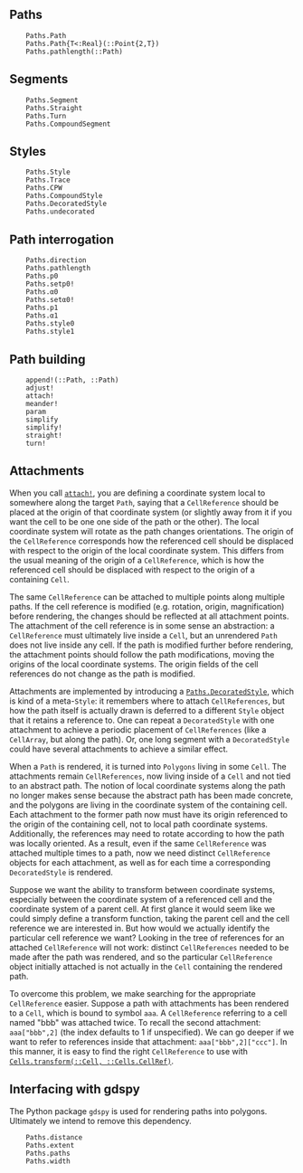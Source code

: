## Paths

```@docs
    Paths.Path
    Paths.Path{T<:Real}(::Point{2,T})
    Paths.pathlength(::Path)
```
## Segments

```@docs
    Paths.Segment
    Paths.Straight
    Paths.Turn
    Paths.CompoundSegment
```

## Styles

```@docs
    Paths.Style
    Paths.Trace
    Paths.CPW
    Paths.CompoundStyle
    Paths.DecoratedStyle
    Paths.undecorated
```
## Path interrogation

```@docs
    Paths.direction
    Paths.pathlength
    Paths.p0
    Paths.setp0!
    Paths.α0
    Paths.setα0!
    Paths.p1
    Paths.α1
    Paths.style0
    Paths.style1
```
## Path building

```@docs
    append!(::Path, ::Path)
    adjust!
    attach!
    meander!
    param
    simplify
    simplify!
    straight!
    turn!
```

## Attachments

When you call [`attach!`](@ref), you are defining a coordinate system local to
somewhere along the target `Path`, saying that a `CellReference` should be
placed at the origin of that coordinate system (or slightly away from it if you
want the cell to be one one side of the path or the other). The local
coordinate system will rotate as the path changes orientations. The origin of
the `CellReference` corresponds how the referenced cell should be displaced
with respect to the origin of the local coordinate system. This differs from
the usual meaning of the origin of a `CellReference`, which is how the
referenced cell should be displaced with respect to the origin of a containing
`Cell`.

The same `CellReference` can be attached to multiple points along multiple
paths. If the cell reference is modified (e.g. rotation, origin, magnification)
before rendering, the changes should be reflected at all attachment points. The
attachment of the cell reference is in some sense an abstraction: a
`CellReference` must ultimately live inside a `Cell`, but an unrendered `Path`
does not live inside any cell. If the path is modified further before rendering,
the attachment points should follow the path modifications, moving the origins
of the local coordinate systems. The origin fields of the cell references do not
change as the path is modified.

Attachments are implemented by introducing a [`Paths.DecoratedStyle`](@ref), which is
kind of a meta-`Style`: it remembers where to attach `CellReferences`, but how
the path itself is actually drawn is deferred to a different `Style` object that
it retains a reference to. One can repeat a `DecoratedStyle` with one attachment
to achieve a periodic placement of `CellReferences` (like a `CellArray`, but
along the path). Or, one long segment with a `DecoratedStyle` could have several
attachments to achieve a similar effect.

When a `Path` is rendered, it is turned into `Polygons` living in some `Cell`.
The attachments remain `CellReferences`, now living inside of a `Cell` and not
tied to an abstract path. The notion of local coordinate systems along the path
no longer makes sense because the abstract path has been made concrete, and the
polygons are living in the coordinate system of the containing cell. Each
attachment to the former path now must have its origin referenced to the origin
of the containing cell, not to local path coordinate systems. Additionally, the
references may need to rotate according to how the path was locally oriented.
As a result, even if the same `CellReference` was attached multiple times to a
path, now we need distinct `CellReference` objects for each attachment, as well
as for each time a corresponding `DecoratedStyle` is rendered.

Suppose we want the ability to transform between coordinate systems, especially
between the coordinate system of a referenced cell and the coordinate system of
a parent cell. At first glance it would seem like we could simply define a
transform function, taking the parent cell and the cell reference we are
interested in. But how would we actually identify the particular cell reference
we want? Looking in the tree of references for an attached `CellReference` will
not work: distinct `CellReferences` needed to be made after the path was rendered,
and so the particular `CellReference` object initially attached is not actually in
the `Cell` containing the rendered path.

To overcome this problem, we make searching for the appropriate `CellReference`
easier. Suppose a path with attachments has been rendered to a `Cell`, which is
bound to symbol `aaa`. A `CellReference` referring to a cell named "bbb" was
attached twice. To recall the second attachment: `aaa["bbb",2]` (the index
defaults to 1 if unspecified). We can go deeper if we want to refer to references
inside that attachment: `aaa["bbb",2]["ccc"]`. In this manner, it is easy
to find the right `CellReference` to use with [`Cells.transform(::Cell, ::Cells.CellRef)`](@ref).

## Interfacing with gdspy

The Python package `gdspy` is used for rendering paths into polygons. Ultimately
we intend to remove this dependency.

```@docs
    Paths.distance
    Paths.extent
    Paths.paths
    Paths.width
```
